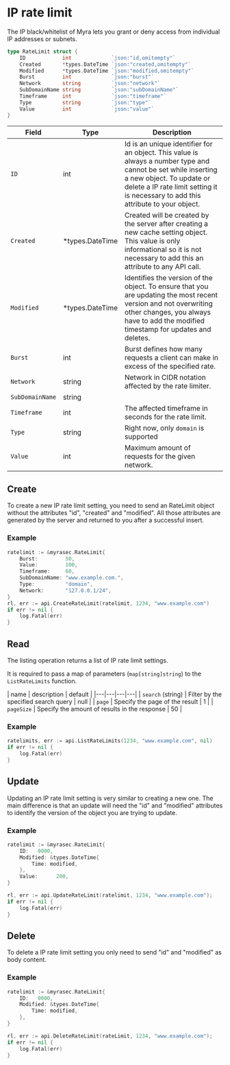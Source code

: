 # IP rate limit
The IP black/whitelist of Myra lets you grant or deny access from individual IP addresses or subnets.

```go
type RateLimit struct {
	ID            int             `json:"id,omitempty"`
	Created       *types.DateTime `json:"created,omitempty"`
	Modified      *types.DateTime `json:"modified,omitempty"`
	Burst         int             `json:"burst"`
	Network       string          `json:"network"`
	SubDomainName string          `json:"subDomainName"`
	Timeframe     int             `json:"timeframe"`
	Type          string          `json:"type"`
	Value         int             `json:"value"`
}
```

| Field | Type | Description|
|---|---|---|
| `ID` | int | Id is an unique identifier for an object. This value is always a number type and cannot be set while inserting a new object. To update or delete a IP rate limit setting it is necessary to add this attribute to your object. |
| `Created` | *types.DateTime | Created will be created by the server after creating a new cache setting object. This value is only informational so it is not necessary to add this an attribute to any API call. |
| `Modified` | *types.DateTime | Identifies the version of the object. To ensure that you are updating the most recent version and not overwriting other changes, you always have to add the modified timestamp for updates and deletes. |
| `Burst` | int | Burst defines how many requests a client can make in excess of the specified rate. |
| `Network` | string | Network in CIDR notation affected by the rate limiter. |
| `SubDomainName` | string |  |
| `Timeframe` | int | The affected timeframe in seconds for the rate limit. |
| `Type` | string | Right now, only `domain` is supported |
| `Value` | int | Maximum amount of requests for the given network. |


## Create
To create a new IP rate limit setting, you need to send an RateLimit object without the attributes "id", "created" and "modified". All those attributes are generated by the server and returned to you after a successful insert.

### Example
```go
ratelimit := &myrasec.RateLimit{
    Burst:         50,
    Value:         100,
    Timeframe:     60,
    SubDomainName: "www.example.com.",
    Type:          "domain",
    Network:       "127.0.0.1/24",
}
rl, err := api.CreateRateLimit(ratelimit, 1234, "www.example.com")
if err != nil {
    log.Fatal(err)
}
```


## Read
The listing operation returns a list of IP rate limit settings.

It is required to pass a map of parameters (`map[string]string`) to the `ListRateLimits` function.

| name | description | default |
|---|---|---|---|
| `search` (string) | Filter by the specified search query | null |
| `page` | Specify the page of the result | 1 |
| `pageSize` | Specify the amount of results in the response | 50 |

### Example
```go
ratelimits, err := api.ListRateLimits(1234, "www.example.com", nil)
if err != nil {
    log.Fatal(err)
}
```


## Update
Updating an IP rate limit setting is very similar to creating a new one. The main difference is that an update will need the "id" and "modified" attributes to identify the version of the object you are trying to update.

### Example
```go
ratelimit := &myrasec.RateLimit{
    ID:   0000,
    Modified: &types.DateTime{
        Time: modified,
    },
    Value:      200,
}

rl, err := api.UpdateRateLimit(ratelimit, 1234, "www.example.com");
if err != nil {
    log.Fatal(err)
}
```


## Delete
To delete a IP rate limit setting you only need to send "id" and "modified" as body content.

### Example
```go
ratelimit := &myrasec.RateLimit{
    ID:   0000,
    Modified: &types.DateTime{
        Time: modified,
    },
}

rl, err := api.DeleteRateLimit(rateLimit, 1234, "www.example.com");
if err != nil {
    log.Fatal(err)
}
```
